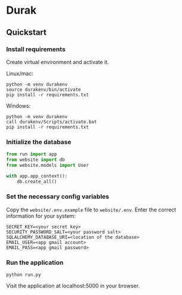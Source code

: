 # Durak

## Quickstart

### Install requirements

Create virtual environment and activate it.

Linux/mac:
```
python -m venv durakenv
source durakenv/bin/activate
pip install -r requirements.txt
```

Windows:
```
python -m venv durakenv
call durakenv/Scripts/activate.bat
pip install -r requirements.txt
```

### Initialize the database

```python
from run import app
from website import db
from website.models import User

with app.app_context():
    db.create_all()
```

### Set the necessary config variables

Copy the `website/.env.example` file to `website/.env`.
Enter the correct information for your system:

```
SECRET_KEY=<your secret key>
SECURITY_PASSWORD_SALT=<your password salt>
SQLALCHEMY_DATABASE_URI=<location of the database>
EMAIL_USER=<app gmail account>
EMAIL_PASS=<app gmail password>
```

### Run the application

```
python run.py
```

Visit the application at localhost:5000 in your browser.
